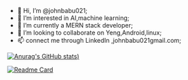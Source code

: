 - 👋 Hi, I’m @johnbabu021;
- 👀 I’m interested in AI,machine learning;
- 🌱 I’m currently a MERN stack developer;
- 💞️ I’m looking to collaborate on Yeng,Android,linux;
- 📫 connect me through LinkedIn ,johnbabu021gmail.com;





[![Anurag's GitHub stats](https://github-readme-stats.vercel.app/api?username=johnbabu021&show_icons=true&theme=react))](https://github.com/anuraghazra/github-readme-stats)





[![Readme Card](https://github-readme-stats.vercel.app/api/pin/?username=anuraghazra&repo=github-readme-stats)](https://github.com/anuraghazra/github-readme-stats)




<!---
johnbabu021/johnbabu021 is a ✨ special ✨ repository because its `README.md` (this file) appears on your GitHub profile.
You can click the Preview link to take a look at your changes.
--->

